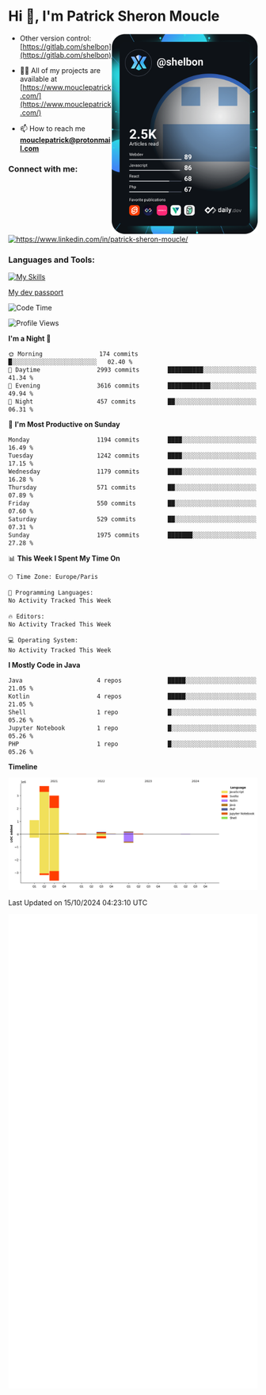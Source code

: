  
  <div align="left">
  <h1 align="left"> Hi 👋, I'm Patrick Sheron Moucle</h1>
<a     href="https://app.daily.dev/shelbon"><img src="https://github.com/shelbon/shelbon/blob/main/devcard.svg"  width="295" align="right" alt="shelbon's Dev Card"/></a>

- Other version control: [https://gitlab.com/shelbon](https://gitlab.com/shelbon)
- 👨‍💻 All of my projects are available at [https://www.mouclepatrick.com/](https://www.mouclepatrick.com/)

- 📫 How to reach me **mouclepatrick@protonmail.com**

<h3 align="left">Connect with me:</h3>
<p align="left">
<a href="https://linkedin.com/in/https://www.linkedin.com/in/patrick-sheron-moucle/" target="blank"  ><img align="center" src="https://raw.githubusercontent.com/rahuldkjain/github-profile-readme-generator/master/src/images/icons/Social/linked-in-alt.svg" alt="https://www.linkedin.com/in/patrick-sheron-moucle/" height="30" width="40" /></a>
</p>

<h3 align="left">Languages and Tools:</h3>
 
 [![My Skills](https://skillicons.dev/icons?i=kotlin,java,svelte,vue,spring,laravel,nuxt,htmx,go,php,elixir,graphql,css,html,tailwind,idea,vscode,redis,git,gitlab&perline=6&theme=light)](https://skillicons.dev)

[My dev passport](https://passeport.dev/p/e96cf336-11d7-4edd-916d-11af626333a8)
<!--START_SECTION:waka-->
![Code Time](http://img.shields.io/badge/Code%20Time-4%2C502%20hrs%209%20mins-blue)

![Profile Views](http://img.shields.io/badge/Profile%20Views-0-blue)

**I'm a Night 🦉** 

```text
🌞 Morning                174 commits         █░░░░░░░░░░░░░░░░░░░░░░░░   02.40 % 
🌆 Daytime                2993 commits        ██████████░░░░░░░░░░░░░░░   41.34 % 
🌃 Evening                3616 commits        ████████████░░░░░░░░░░░░░   49.94 % 
🌙 Night                  457 commits         ██░░░░░░░░░░░░░░░░░░░░░░░   06.31 % 
```
📅 **I'm Most Productive on Sunday** 

```text
Monday                   1194 commits        ████░░░░░░░░░░░░░░░░░░░░░   16.49 % 
Tuesday                  1242 commits        ████░░░░░░░░░░░░░░░░░░░░░   17.15 % 
Wednesday                1179 commits        ████░░░░░░░░░░░░░░░░░░░░░   16.28 % 
Thursday                 571 commits         ██░░░░░░░░░░░░░░░░░░░░░░░   07.89 % 
Friday                   550 commits         ██░░░░░░░░░░░░░░░░░░░░░░░   07.60 % 
Saturday                 529 commits         ██░░░░░░░░░░░░░░░░░░░░░░░   07.31 % 
Sunday                   1975 commits        ███████░░░░░░░░░░░░░░░░░░   27.28 % 
```


📊 **This Week I Spent My Time On** 

```text
🕑︎ Time Zone: Europe/Paris

💬 Programming Languages: 
No Activity Tracked This Week

🔥 Editors: 
No Activity Tracked This Week

💻 Operating System: 
No Activity Tracked This Week
```

**I Mostly Code in Java** 

```text
Java                     4 repos             █████░░░░░░░░░░░░░░░░░░░░   21.05 % 
Kotlin                   4 repos             █████░░░░░░░░░░░░░░░░░░░░   21.05 % 
Shell                    1 repo              █░░░░░░░░░░░░░░░░░░░░░░░░   05.26 % 
Jupyter Notebook         1 repo              █░░░░░░░░░░░░░░░░░░░░░░░░   05.26 % 
PHP                      1 repo              █░░░░░░░░░░░░░░░░░░░░░░░░   05.26 % 
```



**Timeline**

![Lines of Code chart](https://raw.githubusercontent.com/shelbon/shelbon/main/assets/bar_graph.png)


 Last Updated on 15/10/2024 04:23:10 UTC
<!--END_SECTION:waka--> 
![Metrics](https://github.com/shelbon/shelbon/blob/main/github-metrics.svg)
